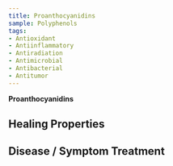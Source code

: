 ```yaml
---
title: Proanthocyanidins
sample: Polyphenols
tags:
- Antioxidant
- Antiinflammatory
- Antiradiation
- Antimicrobial
- Antibacterial
- Antitumor
---
```

**Proanthocyanidins**

## Healing Properties

## Disease / Symptom Treatment